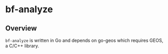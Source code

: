 # bf-analyze

## Overview

`bf-analyze` is written in Go and depends on go-geos which requires GEOS, a C/C++ library.



